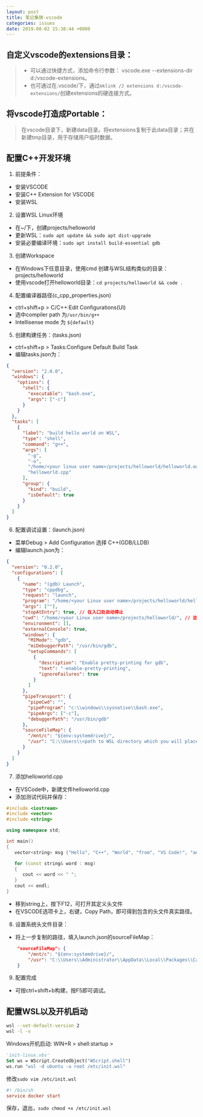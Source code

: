 ```yaml
---
layout: post
title: 笔记集锦-vscode
categories: issues
date: 2019-08-02 15:38:44 +0800
---
```


## 自定义vscode的extensions目录：
> * 可以通过快捷方式，添加命令行参数： vscode.exe --extensions-dir d:/vscode-extensions。
> * 也可通过在.vscode/下，通过`mklink /J extensions d:/vscode-extensions/`创建extensions的硬连接方式。

## 将vscode打造成Portable：
> 在vscode目录下，新建data目录。将extensions复制于此data目录；并在新建tmp目录，用于存储用户临时数据。

## 配置C++开发环境
1. 前提条件：
- 安装VSCODE
- 安装C++ Extension for VSCODE
- 安装WSL

2. 设置WSL Linux环境
- 在~/下，创建projects/helloworld
- 更新WSL：`sudo apt update && sudo apt dist-upgrade`
- 安装必要编译环境：`sudo apt install build-essential gdb`

3. 创建Workspace
- 在Windows下任意目录，使用cmd 创建与WSL结构类似的目录：projects/helloworld
- 使用vscode打开helloworld目录：`cd projects/helloworld && code .`

4. 配置编译器路径(c_cpp_properties.json)
- ctrl+shift+p > C/C++:Edit Configurations(UI)
- 选中compiler path 为`/usr/bin/g++`
- Intellisense mode 为 `${default}`

5. 创建构建任务：(tasks.json)
- ctrl+shift+p > Tasks:Configure Default Build Task
- 编辑tasks.json为：
```json
{
  "version": "2.0.0",
  "windows": {
    "options": {
      "shell": {
        "executable": "bash.exe",
        "args": ["-c"]
      }
    }
  },
  "tasks": [
    {
      "label": "build hello world on WSL",
      "type": "shell",
      "command": "g++",
      "args": [
        "-g",
        "-o",
        "/home/<your linux user name>/projects/helloworld/helloworld.out",
        "helloworld.cpp"
      ],
      "group": {
        "kind": "build",
        "isDefault": true
      }
    }
  ]
}
```

6. 配置调试设置：(launch.json)
- 菜单Debug > Add Configuration 选择 C++(GDB/LLDB)
- 编辑launch.json为：
``` json 
{
  "version": "0.2.0",
  "configurations": [
    {
      "name": "(gdb) Launch",
      "type": "cppdbg",
      "request": "launch",
      "program": "/home/<your Linux user name>/projects/helloworld/helloworld.out", // 这里是WSL中的目录
      "args": [""],
      "stopAtEntry": true, // 在入口处自动停止
      "cwd": "/home/<your Linux user name>/projects/helloworld/", // 这里是WSL中的目录
      "environment": [],
      "externalConsole": true,
      "windows": {
        "MIMode": "gdb",
        "miDebuggerPath": "/usr/bin/gdb",
        "setupCommands": [
          {
            "description": "Enable pretty-printing for gdb",
            "text": "-enable-pretty-printing",
            "ignoreFailures": true
          }
        ]
      },
      "pipeTransport": {
        "pipeCwd": "",
        "pipeProgram": "c:\\windows\\sysnative\\bash.exe",
        "pipeArgs": ["-c"],
        "debuggerPath": "/usr/bin/gdb"
      },
      "sourceFileMap": {
        "/mnt/c": "${env:systemdrive}/",
        "/usr": "C:\\Users\\<path to WSL directory which you will place here later>" // 这里的实际目录，会在接下来的步骤再设置
      }
    }
  ]
}

```

7. 添加helloworld.cpp
- 在VSCode中，新建文件helloworld.cpp
- 添加测试代码并保存：
``` cpp
#include <iostream>
#include <vector>
#include <string>

using namespace std;

int main()
{
   vector<string> msg {"Hello", "C++", "World", "from", "VS Code!", "and the C++ extension!"};

   for (const string& word : msg)
   {
      cout << word << " ";
   }
   cout << endl;
}
```
- 移到string上，按下F12，可打开其定义头文件
- 在VSCODE选项卡上，右键，Copy Path，即可得到包含的头文件真实路径。

8. 设置系统头文件目录：
- 将上一步复制的路径，填入launch.json的sourceFileMap：
``` json 
    "sourceFileMap": {
        "/mnt/c": "${env:systemdrive}/",
        "/usr": "C:\\Users\\Administrator\\AppData\\Local\\Packages\\CanonicalGroupLimited.UbuntuonWindows_79rhkp1fndgsc\\LocalState\\rootfs\\usr\\"
    }
```

9. 配置完成
- 可按ctrl+shift+b构建，按F5即可调试。

## 配置WSL以及开机启动
```sh
wsl --set-default-version 2
wsl -l -v
```
Windows开机启动:
 WIN+R > shell:startup > 
```vb
'init-linux.vbs'
Set ws = WScript.CreateObject("WScript.shell")
ws.run "wsl -d ubuntu -u root /etc/init.wsl"
```
修改`sudo vim /etc/init.wsl`
```conf
#! /bin/sh
service docker start 
```
保存，退出，`sudo chmod +x /etc/init.wsl`
